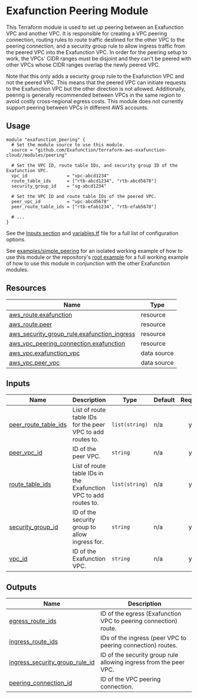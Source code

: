 # Exafunction Peering Module
This Terraform module is used to set up peering between an Exafunction VPC and another VPC. It is responsible for creating a VPC peering connection, routing rules to route traffic destined for the other VPC to the peering connection, and a security group rule to allow ingress traffic from the peered VPC into the Exafunction VPC. In order for the peering setup to work, the VPCs' CIDR ranges must be disjoint and they can't be peered with other VPCs whose CIDR ranges overlap the newly peered VPC.

Note that this only adds a security group rule to the Exafunction VPC and not the peered VPC. This means that the peered VPC can initiate requests to the Exafunction VPC but the other direction is not allowed. Additionally, peering is generally recommended between VPCs in the same region to avoid costly cross-regional egress costs. This module does not currently support peering between VPCs in different AWS accounts.

## Usage
```hcl
module "exafunction_peering" {
  # Set the module source to use this module.
  source = "github.com/Exafunction/terraform-aws-exafunction-cloud//modules/peering"

  # Set the VPC ID, route table IDs, and security group ID of the Exafunction VPC.
  vpc_id               = "vpc-abcd1234"
  route_table_ids      = ["rtb-abcd1234", "rtb-abcd5678"]
  security_group_id    = "sg-abcd1234"

  # Set the VPC ID and route table IDs of the peered VPC.
  peer_vpc_id          = "vpc-abcd5678"
  peer_route_table_ids = ["rtb-efab1234", "rtb-efab5678"]

  # ...
}
```
See the [Inputs section](#inputs) and [variables.tf](variables.tf) file for a full list of configuration options.

See [examples/simple_peering](examples/simple_peering) for an isolated working example of how to use this module or the repository's [root example](../..) for a full working example of how to use this module in conjunction with the other Exafunction modules.

<!-- BEGIN_TF_DOCS -->
## Resources

| Name | Type |
|------|------|
| [aws_route.exafunction](https://registry.terraform.io/providers/hashicorp/aws/latest/docs/resources/route) | resource |
| [aws_route.peer](https://registry.terraform.io/providers/hashicorp/aws/latest/docs/resources/route) | resource |
| [aws_security_group_rule.exafunction_ingress](https://registry.terraform.io/providers/hashicorp/aws/latest/docs/resources/security_group_rule) | resource |
| [aws_vpc_peering_connection.exafunction](https://registry.terraform.io/providers/hashicorp/aws/latest/docs/resources/vpc_peering_connection) | resource |
| [aws_vpc.exafunction_vpc](https://registry.terraform.io/providers/hashicorp/aws/latest/docs/data-sources/vpc) | data source |
| [aws_vpc.peer_vpc](https://registry.terraform.io/providers/hashicorp/aws/latest/docs/data-sources/vpc) | data source |

## Inputs

| Name | Description | Type | Default | Required |
|------|-------------|------|---------|:--------:|
| <a name="input_peer_route_table_ids"></a> [peer\_route\_table\_ids](#input\_peer\_route\_table\_ids) | List of route table IDs for the peer VPC to add routes to. | `list(string)` | n/a | yes |
| <a name="input_peer_vpc_id"></a> [peer\_vpc\_id](#input\_peer\_vpc\_id) | ID of the peer VPC. | `string` | n/a | yes |
| <a name="input_route_table_ids"></a> [route\_table\_ids](#input\_route\_table\_ids) | List of route table IDs in the Exafunction VPC to add routes to. | `list(string)` | n/a | yes |
| <a name="input_security_group_id"></a> [security\_group\_id](#input\_security\_group\_id) | ID of the security group to allow ingress for. | `string` | n/a | yes |
| <a name="input_vpc_id"></a> [vpc\_id](#input\_vpc\_id) | ID of the Exafunction VPC. | `string` | n/a | yes |

## Outputs

| Name | Description |
|------|-------------|
| <a name="output_egress_route_ids"></a> [egress\_route\_ids](#output\_egress\_route\_ids) | ID of the egress (Exafunction VPC to peering connection) route. |
| <a name="output_ingress_route_ids"></a> [ingress\_route\_ids](#output\_ingress\_route\_ids) | IDs of the ingress (peer VPC to peering connection) routes. |
| <a name="output_ingress_security_group_rule_id"></a> [ingress\_security\_group\_rule\_id](#output\_ingress\_security\_group\_rule\_id) | ID of the security group rule allowing ingress from the peer VPC. |
| <a name="output_peering_connection_id"></a> [peering\_connection\_id](#output\_peering\_connection\_id) | ID of the VPC peering connection. |
<!-- END_TF_DOCS -->
